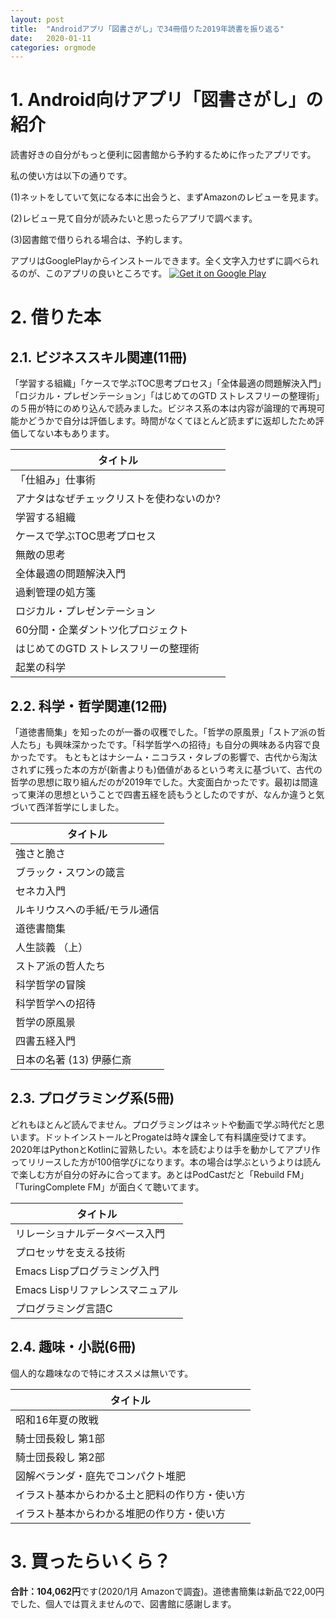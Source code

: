 ```yaml
---
layout: post
title:  "Androidアプリ「図書さがし」で34冊借りた2019年読書を振り返る"
date:   2020-01-11
categories: orgmode
---
```


# 1. Android向けアプリ「図書さがし」の紹介

読書好きの自分がもっと便利に図書館から予約するために作ったアプリです。


私の使い方は以下の通りです。

(1)ネットをしていて気になる本に出会うと、まずAmazonのレビューを見ます。


(2)レビュー見て自分が読みたいと思ったらアプリで調べます。


(3)図書館で借りられる場合は、予約します。


アプリはGooglePlayからインストールできます。全く文字入力せずに調べられるのが、このアプリの良いところです。
<a href='https://play.google.com/store/apps/details?id=com.rydeenworks.mybooksearch&pcampaignid=pcampaignidMKT-Other-global-all-co-prtnr-py-PartBadge-Mar2515-1'><img alt='Get it on Google Play' src='https://play.google.com/intl/en_us/badges/static/images/badges/en_badge_web_generic.png'/></a>



# 2. 借りた本

## 2.1. ビジネススキル関連(11冊)

「学習する組織」「ケースで学ぶTOC思考プロセス」「全体最適の問題解決入門」「ロジカル・プレゼンテーション」「はじめてのGTD ストレスフリーの整理術」の５冊が特にのめり込んで読みました。ビジネス系の本は内容が論理的で再現可能かどうかで自分は評価します。時間がなくてほとんど読まずに返却したため評価してない本もあります。

| タイトル                                  |
|-------------------------------------------|
| 「仕組み」仕事術                          |
| アナタはなぜチェックリストを使わないのか? |
| 学習する組織                              |
| ケースで学ぶTOC思考プロセス               |
| 無敵の思考                                |
| 全体最適の問題解決入門                    |
| 過剰管理の処方箋                          |
| ロジカル・プレゼンテーション              |
| 60分間・企業ダントツ化プロジェクト        |
| はじめてのGTD ストレスフリーの整理術      |
| 起業の科学                                |


## 2.2. 科学・哲学関連(12冊)

「道徳書簡集」を知ったのが一番の収穫でした。「哲学の原風景」「ストア派の哲人たち」も興味深かったです。「科学哲学への招待」も自分の興味ある内容で良かったです。
もともとはナシーム・ニコラス・タレブの影響で、古代から淘汰されずに残った本の方が(新書よりも)価値があるという考えに基づいて、古代の哲学の思想に取り組んだのが2019年でした。大変面白かったです。最初は間違って東洋の思想ということで四書五経を読もうとしたのですが、なんか違うと気づいて西洋哲学にしました。

| タイトル                      |
|-------------------------------|
| 強さと脆さ                    |
| ブラック・スワンの箴言        |
| セネカ入門                    |
| ルキリウスへの手紙/モラル通信 |
| 道徳書簡集                    |
| 人生談義 （上）               |
| ストア派の哲人たち            |
| 科学哲学の冒険                |
| 科学哲学への招待              |
| 哲学の原風景                  |
| 四書五経入門                  |
| 日本の名著 (13) 伊藤仁斎      |

## 2.3. プログラミング系(5冊)

どれもほとんど読んでません。プログラミングはネットや動画で学ぶ時代だと思います。ドットインストールとProgateは時々課金して有料講座受けてます。2020年はPythonとKotlinに習熟したい。本を読むよりは手を動かしてアプリ作ってリリースした方が100倍学びになります。本の場合は学ぶというよりは読んで楽しむ方が自分の好みに合ってます。あとはPodCastだと「Rebuild FM」「TuringComplete FM」が面白くて聴いてます。

| タイトル                         |
|----------------------------------|
| リレーショナルデータベース入門   |
| プロセッサを支える技術           |
| Emacs Lispプログラミング入門     |
| Emacs Lispリファレンスマニュアル |
| プログラミング言語C              |

## 2.4. 趣味・小説(6冊)

個人的な趣味なので特にオススメは無いです。

| タイトル                                       |
|------------------------------------------------|
| 昭和16年夏の敗戦                               |
| 騎士団長殺し 第1部                             |
| 騎士団長殺し 第2部                             |
| 図解ベランダ・庭先でコンパクト堆肥             |
| イラスト基本からわかる土と肥料の作り方・使い方 |
| イラスト基本からわかる堆肥の作り方・使い方     |


# 3. 買ったらいくら？

**合計：104,062円**です(2020/1月 Amazonで調査)。道徳書簡集は新品で22,00円でした、個人では買えませんので、図書館に感謝します。

